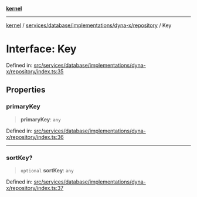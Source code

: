 [**kernel**](../../../../../../README.md)

***

[kernel](../../../../../../modules.md) / [services/database/implementations/dyna-x/repository](../README.md) / Key

# Interface: Key

Defined in: [src/services/database/implementations/dyna-x/repository/index.ts:35](https://github.com/atolini/dyna-x/blob/9212a96a81963b1f87ab4e0a5690bd13f536ed17/src/services/database/implementations/dyna-x/repository/index.ts#L35)

## Properties

### primaryKey

> **primaryKey**: `any`

Defined in: [src/services/database/implementations/dyna-x/repository/index.ts:36](https://github.com/atolini/dyna-x/blob/9212a96a81963b1f87ab4e0a5690bd13f536ed17/src/services/database/implementations/dyna-x/repository/index.ts#L36)

***

### sortKey?

> `optional` **sortKey**: `any`

Defined in: [src/services/database/implementations/dyna-x/repository/index.ts:37](https://github.com/atolini/dyna-x/blob/9212a96a81963b1f87ab4e0a5690bd13f536ed17/src/services/database/implementations/dyna-x/repository/index.ts#L37)
